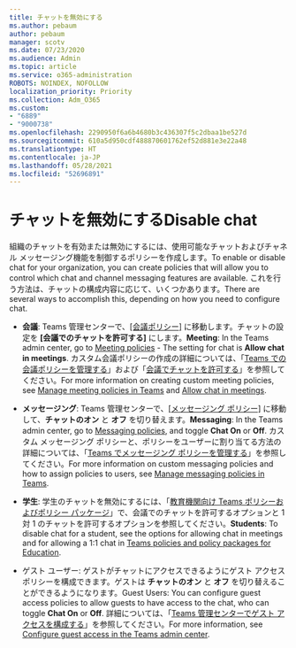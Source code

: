 ```yaml
---
title: チャットを無効にする
ms.author: pebaum
author: pebaum
manager: scotv
ms.date: 07/23/2020
ms.audience: Admin
ms.topic: article
ms.service: o365-administration
ROBOTS: NOINDEX, NOFOLLOW
localization_priority: Priority
ms.collection: Adm_O365
ms.custom:
- "6889"
- "9000738"
ms.openlocfilehash: 2290950f6a6b4680b3c436307f5c2dbaa1be527d
ms.sourcegitcommit: 610a5d950cdf488870601762ef52d881e3e22a48
ms.translationtype: HT
ms.contentlocale: ja-JP
ms.lasthandoff: 05/28/2021
ms.locfileid: "52696891"
---
```

# <a name="disable-chat"></a><span data-ttu-id="4d967-102">チャットを無効にする</span><span class="sxs-lookup"><span data-stu-id="4d967-102">Disable chat</span></span>

<span data-ttu-id="4d967-103">組織のチャットを有効または無効にするには、使用可能なチャットおよびチャネル メッセージング機能を制御するポリシーを作成します。</span><span class="sxs-lookup"><span data-stu-id="4d967-103">To enable or disable chat for your organization, you can create policies that will allow you to control which chat and channel messaging features are available.</span></span> <span data-ttu-id="4d967-104">これを行う方法は、チャットの構成内容に応じて、いくつかあります。</span><span class="sxs-lookup"><span data-stu-id="4d967-104">There are several ways to accomplish this, depending on how you need to configure chat.</span></span>

- <span data-ttu-id="4d967-105">**会議**: Teams 管理センターで、[[会議ポリシー]](https://admin.teams.microsoft.com/) に移動します。チャットの設定を **[会議でのチャットを許可する]** にします。</span><span class="sxs-lookup"><span data-stu-id="4d967-105">**Meeting**: In the Teams admin center, go to [Meeting policies](https://admin.teams.microsoft.com/) - The setting for chat is **Allow chat in meetings**.</span></span> <span data-ttu-id="4d967-106">カスタム会議ポリシーの作成の詳細については、「[Teams での会議ポリシーを管理する](/microsoftteams/meeting-policies-in-teams)」および「[会議でチャットを許可する](/microsoftteams/meeting-policies-in-teams#allow-chat-in-meetings)」を参照してください。</span><span class="sxs-lookup"><span data-stu-id="4d967-106">For more information on creating custom meeting policies, see [Manage meeting policies in Teams](/microsoftteams/meeting-policies-in-teams) and [Allow chat in meetings](/microsoftteams/meeting-policies-in-teams#allow-chat-in-meetings).</span></span>

- <span data-ttu-id="4d967-107">**メッセージング**: Teams 管理センターで、[[メッセージング ポリシー]](https://admin.teams.microsoft.com/) に移動して、**チャットのオン** と **オフ** を切り替えます。</span><span class="sxs-lookup"><span data-stu-id="4d967-107">**Messaging**: In the Teams admin center, go to [Messaging policies](https://admin.teams.microsoft.com/), and toggle **Chat On** or **Off**.</span></span> <span data-ttu-id="4d967-108">カスタム メッセージング ポリシーと、ポリシーをユーザーに割り当てる方法の詳細については、「[Teams でメッセージング ポリシーを管理する](/microsoftteams/messaging-policies-in-teams)」を参照してください。</span><span class="sxs-lookup"><span data-stu-id="4d967-108">For more information on custom messaging policies and how to assign policies to users, see [Manage messaging policies in Teams](/microsoftteams/messaging-policies-in-teams).</span></span>

- <span data-ttu-id="4d967-109">**学生**: 学生のチャットを無効にするには、「[教育機関向け Teams ポリシーおよびポリシー パッケージ](/microsoftteams/policy-packages-edu)」で、会議でのチャットを許可するオプションと 1 対 1 のチャットを許可するオプションを参照してください。</span><span class="sxs-lookup"><span data-stu-id="4d967-109">**Students**: To disable chat for a student, see the options for allowing chat in meetings and for allowing a 1:1 chat in [Teams policies and policy packages for Education](/microsoftteams/policy-packages-edu).</span></span>

- <span data-ttu-id="4d967-110">ゲスト ユーザー: ゲストがチャットにアクセスできるようにゲスト アクセス ポリシーを構成できます。ゲストは **チャットのオン** と **オフ** を切り替えることができるようになります。</span><span class="sxs-lookup"><span data-stu-id="4d967-110">Guest Users: You can configure guest access policies to allow guests to have access to the chat, who can toggle **Chat On** or **Off**.</span></span> <span data-ttu-id="4d967-111">詳細については、「[Teams 管理センターでゲスト アクセスを構成する](/microsoftteams/set-up-guests#configure-guest-access-in-the-teams-admin-center)」を参照してください。</span><span class="sxs-lookup"><span data-stu-id="4d967-111">For more information, see [Configure guest access in the Teams admin center](/microsoftteams/set-up-guests#configure-guest-access-in-the-teams-admin-center).</span></span>




